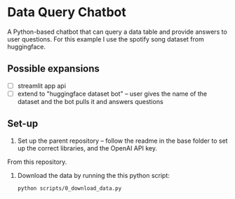 # Data Query Chatbot
A Python-based chatbot that can query a data table and provide answers to user questions.
For this example I use the spotify song dataset from huggingface.

## Possible expansions
 - [ ] streamlit app api
 - [ ] extend to "huggingface dataset bot" – 
 user gives the name of the dataset and the bot pulls it and answers questions

## Set-up

1. Set up the parent repository – follow the readme in the base folder 
to set up the correct libraries, and the OpenAI API key.

From this repository.
1. Download the data by running the this python script:
    ```bash
    python scripts/0_download_data.py
    ```
